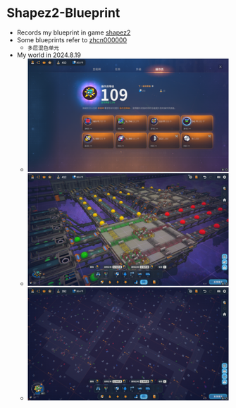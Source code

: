 # Shapez2-Blueprint

* Records my blueprint in game [shapez2](https://store.steampowered.com/app/2162800/shapez_2/)
* Some blueprints refer to [zhcn000000](https://github.com/zhcn000000/myshapez2blueprint)
  * `多层混色单元`
* My world in 2024.8.19
  * ![image-20240819232509508](./README/image-20240819232509508.png)
  * ![image-20240819232449714](./README/image-20240819232449714.png)
  * ![image-20240819232323281](./README/image-20240819232323281.png)